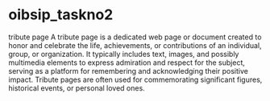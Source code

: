 # oibsip_taskno2
tribute page
A tribute page is a dedicated web page or document created to honor and celebrate the life, achievements, or contributions of an individual, group, or organization. It typically includes text, images, and possibly multimedia elements to express admiration and respect for the subject, serving as a platform for remembering and acknowledging their positive impact. Tribute pages are often used for commemorating significant figures, historical events, or personal loved ones.
